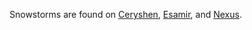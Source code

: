 Snowstorms are found on [Ceryshen](../locations/Ceryshen.md),
[Esamir](../locations/Esamir.md), and [Nexus](../locations/Nexus.md).
